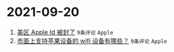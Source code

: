 # 2021-09-20

1. [美区 Apple Id 被封了](https://www.v2ex.com/t/803008) `9条评论` `Apple`
1. [市面上支持苹果设备的 wifi 设备有哪些？](https://www.v2ex.com/t/803007) `9条评论` `Apple`
